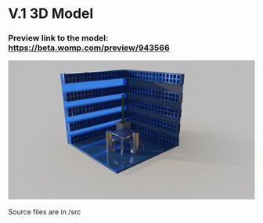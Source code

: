 # V.1 3D Model

### Preview link to the model: https://beta.womp.com/preview/943566

 ![alt text](imgs/pic2.png)

Source files are in /src